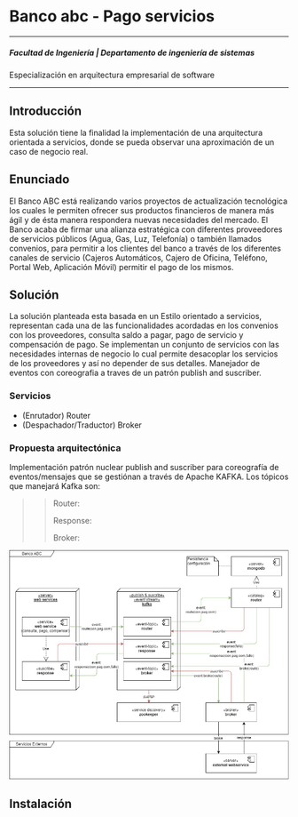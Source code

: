 # Banco abc - Pago servicios
---
##### Facultad de Ingeniería | Departamento de ingeniería de sistemas
Especialización en arquitectura empresarial de software
___
## Introducción
Esta solución tiene la finalidad la implementación de una arquitectura orientada a servicios, donde se pueda observar una aproximación de un caso de negocio real.
## Enunciado
El Banco ABC está realizando varios proyectos de actualización tecnológica los cuales le permiten ofrecer sus productos financieros de manera más ágil y de ésta manera respondera nuevas necesidades del mercado. El Banco acaba de firmar una alianza estratégica con diferentes proveedores de servicios públicos (Agua, Gas, Luz, Telefonía) o también llamados convenios, para permitir a los clientes del banco a través de los diferentes canales de servicio (Cajeros Automáticos, Cajero de Oficina, Teléfono, Portal Web, Aplicación Móvil) permitir el pago de los mismos.  
## Solución
La solución planteada esta basada en un Estilo orientado a servicios, representan cada una de las funcionalidades acordadas en los convenios con los proveedores, consulta saldo a pagar, pago de servicio y compensación de pago. Se implementan un conjunto de servicios con las necesidades internas de negocio lo cual permite desacoplar los servicios de los proveedores y así no depender de sus detalles. Manejador de eventos con coreografia a traves de un patrón publish and suscriber.
### Servicios

  - (Enrutador) Router
  - (Despachador/Traductor) Broker
### Propuesta arquitectónica
Implementación patrón nuclear publish and suscriber para coreografía de eventos/mensajes que se gestiónan a través de Apache KAFKA. Los tópicos que manejará Kafka son:
>>Router: 
>>
>>Response:
>>
>>Broker:
>>

![alt text](https://github.com/donbogo/banco_abc/blob/master/Contexto.jpg)

## Instalación



